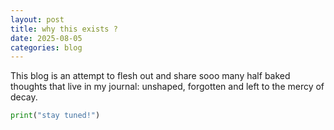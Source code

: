 ```yaml
---
layout: post
title: why this exists ?
date: 2025-08-05
categories: blog
---
```


This blog is an attempt to flesh out and share sooo many half baked thoughts that live in my journal: unshaped, forgotten and left to the mercy of decay.

```python
print("stay tuned!")
```